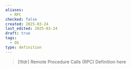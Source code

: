 ```yaml
---
aliases:
  - RPC
checked: false
created: 2025-03-24
last_edited: 2025-03-24
draft: true
tags:
  - OS
type: definition
---
```

>[!tldr] Remote Procedure Calls (RPC)
>Definition here

